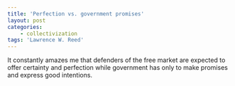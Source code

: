 ```yaml
---
title: 'Perfection vs. government promises'
layout: post
categories:
    - collectivization
tags: 'Lawrence W. Reed'
---
```


It constantly amazes me that defenders of the free market are expected to offer certainty and perfection while government has only to make promises and express good intentions.
